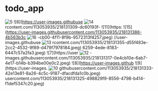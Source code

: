 # todo_app

![5](https://user-images.githubusercontent.com/113053935/218131296-4a7adeab-0dd2-4505-a679-4a685ee046b6.jpeg)
![6](https://user-images.githubuse
![14](https://user-images.githubusercontent.com/113053935/218131374-28227b49-7413-47bc-9e97-2c0bb09d0c28.jpeg)
rcontent.com/113053935/218131309-dc60193f-
![11](https:
![15](https://user-images.githubusercontent.com/113053935/218131386-4b563b3c
![16](https://user-images.githubusercontent.com/113053935/218131397-7ce5a795-dfad-4464-a394-b634abbfc1b4.jpeg)
-cb00-4f11-8f9b-9572313f4257.jpeg)
//user-images.githubuse
![13](https://user-images.githubusercontent.com/113053935/218131367-c68edd91-1a69-491c-8865-152a18c9e855.jpeg)
rcontent.com/113053935/218131355-d55f483e-2cc2-4532-9f89-d479f7978184.jpeg)
6259-4ede-8183-6447c57a2fa3.jpeg)
![7](https://user
![12](https://user-images.githubusercontent.com/113053935/218131362-6d6fe07c-c548-4683-8f4c-0a06e3e827de.jpeg)
-images.githubusercontent.com/113053935/218131317-0e4cb10e-6ab7-4e17-b14b-b394be00e0c2.jpeg)
![8](https://user-images.github
![9](https://user-images.
![10](https://user-images.githubusercontent.com/113053935/218131342-5f58226d-7a74-43c4-a631-a4ee45259791.jpeg)
githubusercontent.com/113053935/218131333-42e13e81-8a26-4c5c-9187-dfacdfda1c0b.jpeg)
usercontent.com/113053935/218131325-498829f9-8556-4798-b414-f1def5347c20.jpeg)
